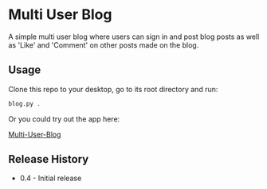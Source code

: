 # Multi User Blog

A simple multi user blog where users can sign in and post blog posts as well as 'Like' and 'Comment' on other posts made on the blog.

## Usage
Clone this repo to your desktop, go to its root directory and run:
```bash
blog.py .
```

Or you could try out the app here:

[Multi-User-Blog](https://help-udacity.appspot.com/blog)

## Release History
* 0.4 - Initial release